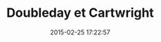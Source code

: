 ---
layout: inspirer-sites-web-default
title: Doubleday et Cartwright
date: 2015-02-25 17:22:57
path1: inspiration
path2: sites-web
category: sites-web
tags:
- sites-web-themes-tourisme
- sites-web-themes-musique
- sites-web-formats-blog
- sites-web-styles-illustration
- sites-web-technologies-webgl
theme: tourisme
theme-url: /inspiration/sites-web/themes/tourisme/
format: blog
format-url: /inspiration/sites-web/formats/blog/
style-1: illustration
style-url-1: /inspiration/sites-web/styles/illustration/
style-2:
style-url-2:
style-3:
style-url-3:
technologie-1: webgl
technologie-url-1: /inspiration/sites-web/technologies/webgl/
technologie-2:
technologie-url-2:
by: metalab
by-url: http://twitter.com/guillaumpalayer/
url-site: http://magazineduwebdesign.com
image: air.jpg
image-2: air.jpg
intro: Two different experiences one during the night and the other during the day explaining the advantages of electric vehicles and charging station.
description: blablabla 
---